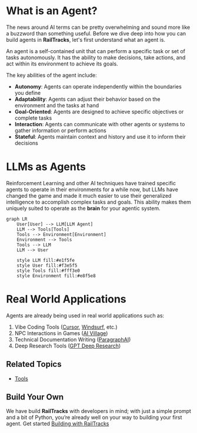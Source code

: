 # What is an Agent?

The news around AI terms can be pretty overwhelming and sound more like a buzzword than something useful. Before we dive
deep into how you can build agents in **RailTracks**, let's first understand what an agent is.

An agent is a self-contained unit that can perform a specific task or set of tasks autonomously. It has the ability to
make decisions, take actions, and act within its environment to achieve its goals.

The key abilities of the agent include:

* **Autonomy**: Agents can operate independently within the boundaries you define
* **Adaptability**: Agents can adjust their behavior based on the environment and the tasks at hand
* **Goal-Oriented**: Agents are designed to achieve specific objectives or complete tasks
* **Interaction**: Agents can communicate with other agents or systems to gather information or perform actions
* **Stateful**: Agents maintain context and history and use it to inform their decisions

# LLMs as Agents

Reinforcement Learning and other AI techniques have trained specific agents to operate in their environments
for a while now, but LLMs have changed the game and made it much easier to use their generalized intelligence to
accomplish complex tasks and goals. This ability makes them uniquely suited to operate as the **brain** for your agentic
system.

```mermaid
graph LR
    User[User] --> LLM[LLM Agent]
    LLM --> Tools[Tools]
    Tools --> Environment[Environment]
    Environment --> Tools
    Tools --> LLM
    LLM --> User
    
    style LLM fill:#e1f5fe
    style User fill:#f3e5f5
    style Tools fill:#fff3e0
    style Environment fill:#e8f5e8
```

# Real World Applications

Agents are already being used in real world applications such as:

1. Vibe Coding Tools ([Cursor](https://cursor.so/), [Windsurf](https://windsurf.com/), etc.)
2. NPC Interactions in Games ([AI Village](https://arxiv.org/pdf/2304.03442))
3. Technical Documentation Writing ([ParagraphAI](https://www.paragraphai.com/product))
4. Deep Research Tools ([GPT Deep Research](https://openai.com/index/introducing-deep-research/))

## Related Topics

* [Tools](tools.md)

## Build Your Own

We have build **RailTracks** with developers in mind; with just a simple prompt and a bit of Python, you’re
already well on your way to building your first agent. Get started [Building with RailTracks](../tutorials/byfa.md)




